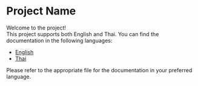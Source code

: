 # Project Name

Welcome to the project!  
This project supports both English and Thai. You can find the documentation in the following languages:

- [English](README.en.md)
- [Thai](README.th.md)

Please refer to the appropriate file for the documentation in your preferred language.
